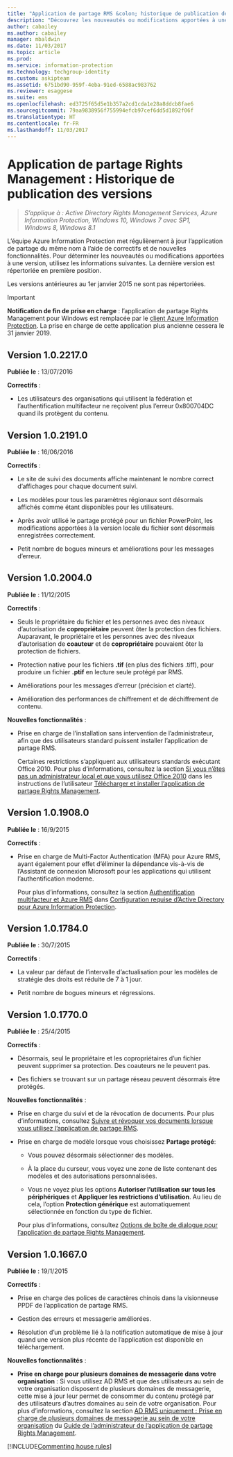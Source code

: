 ```yaml
---
title: "Application de partage RMS &colon; historique de publication des versions - AIP"
description: "Découvrez les nouveautés ou modifications apportées à une version de l’application de partage Rights Management pour Windows."
author: cabailey
ms.author: cabailey
manager: mbaldwin
ms.date: 11/03/2017
ms.topic: article
ms.prod: 
ms.service: information-protection
ms.technology: techgroup-identity
ms.custom: askipteam
ms.assetid: 6751bd90-959f-4eba-91ed-6588ac983762
ms.reviewer: esaggese
ms.suite: ems
ms.openlocfilehash: ed3725f65d5e1b357a2cd1cda1e28a8ddcb8fae6
ms.sourcegitcommit: 79aa9838956f755994efcb97cef6dd5d1892f06f
ms.translationtype: HT
ms.contentlocale: fr-FR
ms.lasthandoff: 11/03/2017
---
```

# <a name="rights-management-sharing-application-version-release-history"></a>Application de partage Rights Management : Historique de publication des versions

>*S’applique à : Active Directory Rights Management Services, Azure Information Protection, Windows 10, Windows 7 avec SP1, Windows 8, Windows 8.1*

L’équipe Azure Information Protection met régulièrement à jour l’application de partage du même nom à l’aide de correctifs et de nouvelles fonctionnalités. Pour déterminer les nouveautés ou modifications apportées à une version, utilisez les informations suivantes. La dernière version est répertoriée en première position.

Les versions antérieures au 1er janvier 2015 ne sont pas répertoriées.

> [!IMPORTANT]
> **Notification de fin de prise en charge** : l’application de partage Rights Management pour Windows est remplacée par le [client Azure Information Protection](aip-client.md). La prise en charge de cette application plus ancienne cessera le 31 janvier 2019. 

## <a name="version-1022170"></a>Version 1.0.2217.0

**Publiée le** : 13/07/2016

**Correctifs** :

- Les utilisateurs des organisations qui utilisent la fédération et l’authentification multifacteur ne reçoivent plus l’erreur 0x800704DC quand ils protègent du contenu.



## <a name="version-1021910"></a>Version 1.0.2191.0
**Publiée le** : 16/06/2016

**Correctifs** :

- Le site de suivi des documents affiche maintenant le nombre correct d’affichages pour chaque document suivi.

- Les modèles pour tous les paramètres régionaux sont désormais affichés comme étant disponibles pour les utilisateurs.

- Après avoir utilisé le partage protégé pour un fichier PowerPoint, les modifications apportées à la version locale du fichier sont désormais enregistrées correctement.

- Petit nombre de bogues mineurs et améliorations pour les messages d’erreur.


## <a name="version-1020040"></a>Version 1.0.2004.0
**Publiée le** : 11/12/2015

**Correctifs** :

-   Seuls le propriétaire du fichier et les personnes avec des niveaux d’autorisation de **copropriétaire** peuvent ôter la protection des fichiers. Auparavant, le propriétaire et les personnes avec des niveaux d’autorisation de **coauteur** et de **copropriétaire** pouvaient ôter la protection de fichiers.

-   Protection native pour les fichiers **.tif** (en plus des fichiers .tiff), pour produire un fichier **.ptif** en lecture seule protégé par RMS.

-   Améliorations pour les messages d’erreur (précision et clarté).

-   Amélioration des performances de chiffrement et de déchiffrement de contenu.

**Nouvelles fonctionnalités** :

-   Prise en charge de l’installation sans intervention de l’administrateur, afin que des utilisateurs standard puissent installer l’application de partage RMS.

    Certaines restrictions s’appliquent aux utilisateurs standards exécutant Office 2010. Pour plus d’informations, consultez la section [Si vous n’êtes pas un administrateur local et que vous utilisez Office 2010](install-sharing-app.md#if-you-are-not-a-local-administrator-and-use-office-2010) dans les instructions de l’utilisateur [Télécharger et installer l’application de partage Rights Management](install-sharing-app.md).

## <a name="version-1019080"></a>Version 1.0.1908.0
**Publiée le** : 16/9/2015

**Correctifs** :

-   Prise en charge de Multi-Factor Authentication (MFA) pour Azure RMS, ayant également pour effet d’éliminer la dépendance vis-à-vis de l’Assistant de connexion Microsoft pour les applications qui utilisent l’authentification moderne.

    Pour plus d’informations, consultez la section [Authentification multifacteur et Azure RMS](../get-started/requirements-azure-ad.md#multi-factor-authentication-mfa-and-azure-information-protection) dans [Configuration requise d’Active Directory pour Azure Information Protection](../get-started/requirements-azure-ad.md).

## <a name="version-1017840"></a>Version 1.0.1784.0
**Publiée le** : 30/7/2015

**Correctifs** :

-   La valeur par défaut de l’intervalle d’actualisation pour les modèles de stratégie des droits est réduite de 7 à 1 jour.

-   Petit nombre de bogues mineurs et régressions.

## <a name="version-1017700"></a>Version 1.0.1770.0
**Publiée le** : 25/4/2015

**Correctifs** :

-   Désormais, seul le propriétaire et les copropriétaires d’un fichier peuvent supprimer sa protection. Des coauteurs ne le peuvent pas.

-   Des fichiers se trouvant sur un partage réseau peuvent désormais être protégés.

**Nouvelles fonctionnalités** :

-   Prise en charge du suivi et de la révocation de documents. Pour plus d’informations, consultez [Suivre et révoquer vos documents lorsque vous utilisez l’application de partage RMS](sharing-app-track-revoke.md).

-   Prise en charge de modèle lorsque vous choisissez **Partage protégé**:

    -   Vous pouvez désormais sélectionner des modèles.

    -   À la place du curseur, vous voyez une zone de liste contenant des modèles et des autorisations personnalisées.

    -   Vous ne voyez plus les options **Autoriser l’utilisation sur tous les périphériques** et **Appliquer les restrictions d’utilisation**. Au lieu de cela, l’option **Protection générique** est automatiquement sélectionnée en fonction du type de fichier.

    Pour plus d’informations, consultez [Options de boîte de dialogue pour l’application de partage Rights Management](sharing-app-dialog-box.md).

## <a name="version-1016670"></a>Version 1.0.1667.0
**Publiée le** : 19/1/2015

**Correctifs** :

-   Prise en charge des polices de caractères chinois dans la visionneuse PPDF de l’application de partage RMS.

-   Gestion des erreurs et messagerie améliorées.

-   Résolution d’un problème lié à la notification automatique de mise à jour quand une version plus récente de l’application est disponible en téléchargement.

**Nouvelles fonctionnalités** :

-   **Prise en charge pour plusieurs domaines de messagerie dans votre organisation** : Si vous utilisez AD RMS et que des utilisateurs au sein de votre organisation disposent de plusieurs domaines de messagerie, cette mise à jour leur permet de consommer du contenu protégé par des utilisateurs d’autres domaines au sein de votre organisation. Pour plus d’informations, consultez la section [AD RMS uniquement : Prise en charge de plusieurs domaines de messagerie au sein de votre organisation](sharing-app-admin-guide.md#ad-rms-only-support-for-multiple-email-domains-within-your-organization) du [Guide de l’administrateur de l’application de partage Rights Management](sharing-app-admin-guide.md).

[!INCLUDE[Commenting house rules](../includes/houserules.md)]

